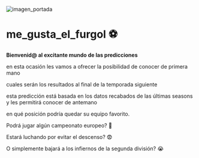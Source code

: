 ![imagen_portada]()

# **me_gusta_el_furgol**  ⚽

**Bienvenid@ al excitante mundo de las predicciones**

en esta ocasión les vamos a ofrecer la posibilidad de conocer de primera mano 

cuales serán los resultados al final de la temporada siguiente

esta predicción está basada en los datos recabados de las últimas seasons y les permitirá conocer de antemano

en qué posición podría quedar su equipo favorito.

Podrá jugar algún campeonato europeo? 🥰

Estará luchando por evitar el descenso? 😨

O simplemente bajará a los infiernos de la segunda división? 😭





